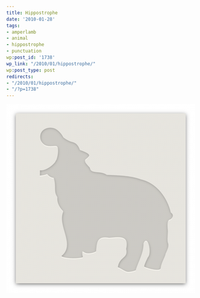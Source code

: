 ```yaml
---
title: Hippostrophe
date: '2010-01-28'
tags:
- amperlamb
- animal
- hippostrophe
- punctuation
wp:post_id: '1738'
wp_link: "/2010/01/hippostrophe/"
wp:post_type: post
redirects:
- "/2010/01/hippostrophe/"
- "/?p=1738"
---
```


![](2010-01-28-Hippostrophe/hippostrophe-500x500.png "hippostrophe")
